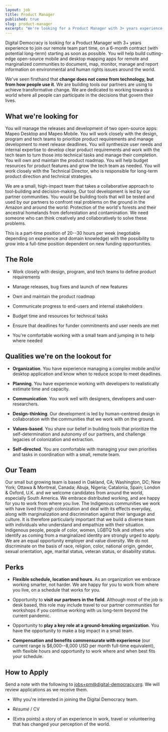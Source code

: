 ```yaml
---
layout: job
title: Product Manager
published: true
slug: product-manager
excerpt: "We're looking for a Product Manager with 3+ years experience to join our remote team part time, on a 6-month contract (with potential long-term) starting as soon as possible."
---
```

Digital Democracy is looking for a Product Manager with 3+ years
experience to join our remote team part time, on a 6-month contract
(with potential long-term) starting as soon as possible. You will help
build cutting-edge open-source mobile and desktop mapping apps for
remote and marginalized communities to document, map, monitor, manage
and report information on environmental and human rights issues around
the world.

We've seen firsthand that **change does not come from technology, but
from how people use it**. We are building tools our partners are using
to achieve transformative change. We are dedicated to working towards a
world where all people can participate in the decisions that govern
their lives.

What we're looking for
----------------------

You will manage the releases and development of two open-source apps:
Mapeo Desktop and Mapeo Mobile. You will work closely with the design,
program and tech teams to prioritize product requirements and manage
development to meet release deadlines. You will synthesize user needs
and internal expertise to develop clear product requirements and work
with the tech team to turn those into technical tasks and manage their
completion. You will own and maintain the product roadmap. You will help
budget resources for product features and grow the tech team as needed.
You will work closely with the Technical Director, who is responsible
for long-term product direction and technical strategies.

We are a small, high-impact team that takes a collaborative approach to
tool-building and decision-making. Our tool development is led by our
partner communities. You would be building tools that will be tested and
used by our partners to confront real problems on the ground in the
Amazon and around the world: Protection of the world's forests and their
ancestral homelands from deforestation and contamination. We need
someone who can think creatively and collaboratively to solve these
problems.

This is a part-time position of 20--30 hours per week (negotiable
depending on experience and domain knowledge) with the possibility to
grow into a full-time position dependent on new funding opportunities.

The Role
--------

- Work closely with design, program, and tech teams to define product
   requirements

- Manage releases, bug fixes and launch of new features

- Own and maintain the product roadmap

- Communicate progress to end-users and internal stakeholders

- Budget time and resources for technical tasks

- Ensure that deadlines for funder commitments and user needs are met

- You're comfortable working with a small team and jumping in to help
   where needed

Qualities we're on the lookout for
----------------------------------

- **Organization**. You have experience managing a complex mobile
   and/or desktop application and know when to reduce scope to meet
   deadlines.

- **Planning**. You have experience working with developers to
   realistically estimate time and capacity.

- **Communication**. You work well with designers, developers and
   user-researchers.

- **Design-thinking**. Our development is led by human-centered design
   in collaboration with the communities that we work with on the
   ground.

- **Values-based**. You share our belief in building tools that
   prioritize the self-determination and autonomy of our partners,
   and challenge legacies of colonization and extraction.

- **Self-directed**. You are comfortable with managing your own
   priorities and tasks in coordination with a small, remote team.

Our Team
--------

Our small but growing team is based in Oakland, CA; Washington, DC; New
York; Ottawa & Montreal, Canada; Abuja, Nigeria; Catalonia, Spain;
London & Oxford, U.K. and we welcome candidates from around the world,
especially South America. We embrace distributed working, and are happy
for you to work from where you live. The Indigenous communities we work
with have lived through colonization and deal with its effects everyday,
along with marginalization and discrimination against their language and
culture. It is therefore particularly important that we build a diverse
team with individuals who understand and empathize with their situation.
Indigenous people, people of color, women, LGBTQ folk and others who
identify as coming from a marginalized identity are strongly urged to
apply. We are an equal opportunity employer and value diversity. We do
not discriminate on the basis of race, religion, color, national origin,
gender, sexual orientation, age, marital status, veteran status, or
disability status.

Perks
-----

- **Flexible schedule, location and hours**. As an organization we
   embrace working smarter, not harder. We are happy for you to work
   from where you live, on a schedule that works for you.

- Opportunity to **visit our partners in the field**. Although most of
    the job is desk based, this role may include travel to our partner
    communities for workshops if you continue working with us
    long-term beyond the current pandemic.

- Opportunity to **play a key role at a ground-breaking
   organization**. You have the opportunity to make a big impact in a
   small team.

- **Compensation and benefits commensurate with experience** (our
   current range is \$6,000--8,000 USD per month full-time
   equivalent), with flexible hours and opportunity to work where and
   when best fits your schedule.

How to Apply
------------

Send a note with the following to
[jobs+pm@digital-democracy.org](mailto:jobs+pm@digital-democracy.org).
We will review applications as we receive them.

- Why you're interested in joining the Digital Democracy team.

- *Résumé* / CV

- (Extra points) a story of an experience in work, travel or
   volunteering that has changed your perception of the world.
